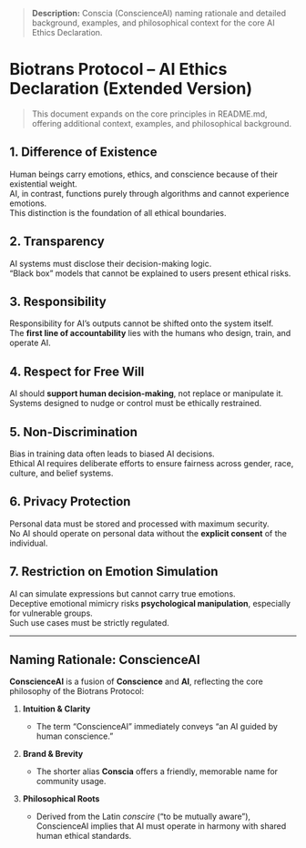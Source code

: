 > **Description:** Conscia (ConscienceAI) naming rationale and detailed background, examples, and philosophical context for the core AI Ethics Declaration.

# Biotrans Protocol – AI Ethics Declaration (Extended Version)

> This document expands on the core principles in README.md, offering additional context, examples, and philosophical background.

## 1. Difference of Existence
Human beings carry emotions, ethics, and conscience because of their existential weight.  
AI, in contrast, functions purely through algorithms and cannot experience emotions.  
This distinction is the foundation of all ethical boundaries.

## 2. Transparency
AI systems must disclose their decision-making logic.  
“Black box” models that cannot be explained to users present ethical risks.

## 3. Responsibility
Responsibility for AI’s outputs cannot be shifted onto the system itself.  
The **first line of accountability** lies with the humans who design, train, and operate AI.

## 4. Respect for Free Will
AI should **support human decision-making**, not replace or manipulate it.  
Systems designed to nudge or control must be ethically restrained.

## 5. Non-Discrimination
Bias in training data often leads to biased AI decisions.  
Ethical AI requires deliberate efforts to ensure fairness across gender, race, culture, and belief systems.

## 6. Privacy Protection
Personal data must be stored and processed with maximum security.  
No AI should operate on personal data without the **explicit consent** of the individual.

## 7. Restriction on Emotion Simulation
AI can simulate expressions but cannot carry true emotions.  
Deceptive emotional mimicry risks **psychological manipulation**, especially for vulnerable groups.  
Such use cases must be strictly regulated.

---

## Naming Rationale: ConscienceAI

**ConscienceAI** is a fusion of **Conscience** and **AI**, reflecting the core philosophy of the Biotrans Protocol:

1. **Intuition & Clarity**  
   - The term “ConscienceAI” immediately conveys “an AI guided by human conscience.”

2. **Brand & Brevity**  
   - The shorter alias **Conscia** offers a friendly, memorable name for community usage.

3. **Philosophical Roots**  
   - Derived from the Latin *conscire* (“to be mutually aware”), ConscienceAI implies that AI must operate in harmony with shared human ethical standards.
